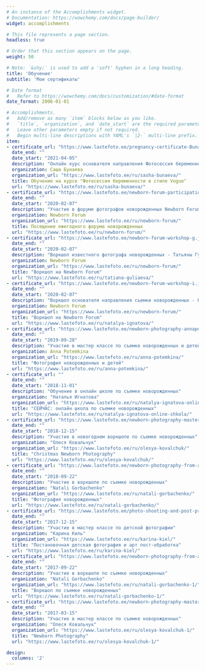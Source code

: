 ```yaml
---
# An instance of the Accomplishments widget.
# Documentation: https://wowchemy.com/docs/page-builder/
widget: accomplishments

# This file represents a page section.
headless: true

# Order that this section appears on the page.
weight: 50

# Note: `&shy;` is used to add a 'soft' hyphen in a long heading.
title: 'Обучение'
subtitle: 'Мои сертификаты'

# Date format
#   Refer to https://wowchemy.com/docs/customization/#date-format
date_format: 2006-01-01

# Accomplishments.
#   Add/remove as many `item` blocks below as you like.
#   `title`, `organization`, and `date_start` are the required parameters.
#   Leave other parameters empty if not required.
#   Begin multi-line descriptions with YAML's `|2-` multi-line prefix.
item:
- certificate_url: "https://www.lastefoto.ee/pregnancy-certificate-Bunaeva.jpg"
  date_end: ""
  date_start: "2021-04-05"
  description: "Онлайн курс основателя направления Фотосессия беременности в стиле Vogue - Саши Бунаевой"
  organization: Саша Бунаева 
  organization_url: "https://www.lastefoto.ee/ru/sasha-bunaeva/"
  title: Обучение на курсе "Фотосессия беременности в стиле Vogue"
  url: "https://www.lastefoto.ee/ru/sasha-bunaeva/"
- certificate_url: "https://www.lastefoto.ee/newborn-forum-participation.jpg"
  date_end: ""
  date_start: "2020-02-07"
  description: "Участие в форуме фотографов новорожденных Newborn Forum"
  organization: Newborn Forum 
  organization_url: "https://www.lastefoto.ee/ru/newborn-forum/"
  title: Посещение ежегодного форума новорожденных
  url: "https://www.lastefoto.ee/ru/newborn-forum/"
- certificate_url: "https://www.lastefoto.ee/newborn-forum-workshop-g.jpg"
  date_end: ""
  date_start: "2020-02-07"
  description: "Воркшоп известного фотографа новорожденных - Татьяны Гуляевой"
  organization: Newborn Forum 
  organization_url: "https://www.lastefoto.ee/ru/newborn-forum/" 
  title: "Воркшоп на Newborn Forum"
  url: "https://www.lastefoto.ee/ru/tatiana-guliaeva/"
- certificate_url: "https://www.lastefoto.ee/newborn-forum-workshop-i.jpg"
  date_end: ""
  date_start: "2020-02-07"
  description: "Воркшоп основателя направления съемки новорожденных - Натальи Игнатовой"
  organization: Newborn Forum 
  organization_url: "https://www.lastefoto.ee/ru/newborn-forum/"
  title: "Воркшоп на Newborn Forum"
  url: "https://www.lastefoto.ee/ru/natalya-ignatova/"
- certificate_url: "https://www.lastefoto.ee/newborn-photography-annapotemkina.jpg"
  date_end: ""
  date_start: "2019-09-28"
  description: "Участие в мастер классе по съемке новорожденных и детей до года"
  organization: Anna Potemkina
  organization_url: "https://www.lastefoto.ee/ru/anna-potemkina/"
  title: "Фотография новорожденных и детей"
  url: "https://www.lastefoto.ee/ru/anna-potemkina/"  
- certificate_url: ""
  date_end: ""
  date_start: "2018-11-01"
  description: "Обучение в онлайн школе по съемке новорожденных"
  organization: "Наталья Игнатова"
  organization_url: "https://www.lastefoto.ee/ru/natalya-ignatova-online-shkola/"
  title: "СЕЙЧАС: онлайн школа по съемке новорожденных"
  url: "https://www.lastefoto.ee/ru/natalya-ignatova-online-shkola/" 
- certificate_url: "https://www.lastefoto.ee/newborn-photography-masterclass-olesya-kovalchuk.jpg"
  date_end: ""
  date_start: "2018-12-15"
  description: "Участие в новогоднем воркшопе по съемке новорожденных"
  organization: "Олеся Ковальчук"
  organization_url: "https://www.lastefoto.ee/ru/olesya-kovalchuk/"
  title: "Christmas Newborn Photography"
  url: "https://www.lastefoto.ee/ru/olesya-kovalchuk/"   
- certificate_url: "https://www.lastefoto.ee/newborn-photography-from-a-to-z.jpg"
  date_end: ""
  date_start: "2018-09-22"
  description: "Участие в воркшопе по съемке новорожденных"
  organization: "Natali Gorbachenko"
  organization_url: "https://www.lastefoto.ee/ru/natali-gorbachenko/"
  title: "Фотография новорожденных"
  url: "https://www.lastefoto.ee/ru/natali-gorbachenko/" 
- certificate_url: "https://www.lastefoto.ee/photo-shooting-and-post-production-karina-kiel.jpg"
  date_end: ""
  date_start: "2017-12-15"
  description: "Участие в мастер классе по детской фотографии"
  organization: "Карина Киль"
  organization_url: "https://www.lastefoto.ee/ru/karina-kiel/"
  title: "Постановочная детская фотография и арт пост-обработка"
  url: "https://www.lastefoto.ee/ru/karina-kiel/" 
- certificate_url: "https://www.lastefoto.ee/newborn-photography-from-a-to-z.jpg"
  date_end: ""
  date_start: "2017-09-22"
  description: "Участие в воркшопе по съемке новорожденных"
  organization: "Natali Gorbachenko"
  organization_url: "https://www.lastefoto.ee/ru/natali-gorbachenko-1/" 
  title: "Воркшоп по съемке новорожденных"
  url: "https://www.lastefoto.ee/ru/natali-gorbachenko-1/"  
- certificate_url: "https://www.lastefoto.ee/newborn-photography-masterclass-olesya-kovalchuk.jpg"
  date_end: ""
  date_start: "2017-03-15"
  description: "Участие в мастер классе по съемке новорожденных"
  organization: "Олеся Ковальчук"
  organization_url: "https://www.lastefoto.ee/ru/olesya-kovalchuk-1/"
  title: "Newborn Photography"
  url: "https://www.lastefoto.ee/ru/olesya-kovalchuk-1/"   

design:
  columns: '2' 
---
```


